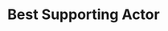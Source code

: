 ---
title: "Best Supporting Actor"
edition: 2011
winner: Brad Pitt
kind: "actor"
film: tree-of-life.md
image: https://m.media-amazon.com/images/M/MV5BMWE2M2E1Y2ItNmIyMy00M2ZkLTkzODUtNThjYTBjNGUzNDliXkEyXkFqcGdeQXVyNzI1NzMxNzM@._V1_.jpg
type: award
weight: 6
---